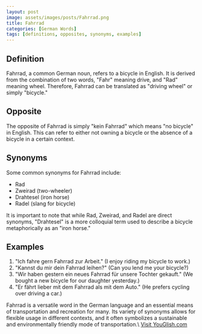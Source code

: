 ```yaml
---
layout: post
image: assets/images/posts/Fahrrad.png
title: Fahrrad
categories: [German Words]
tags: [definitions, opposites, synonyms, examples]
---
```


## Definition
Fahrrad, a common German noun, refers to a bicycle in English. It is derived from the combination of two words, "Fahr" meaning drive, and "Rad" meaning wheel. Therefore, Fahrrad can be translated as "driving wheel" or simply "bicycle." 

## Opposite
The opposite of Fahrrad is simply "kein Fahrrad" which means "no bicycle" in English. This can refer to either not owning a bicycle or the absence of a bicycle in a certain context.

## Synonyms
Some common synonyms for Fahrrad include:
- Rad
- Zweirad (two-wheeler)
- Drahtesel (iron horse)
- Radel (slang for bicycle)

It is important to note that while Rad, Zweirad, and Radel are direct synonyms, "Drahtesel" is a more colloquial term used to describe a bicycle metaphorically as an "iron horse."

## Examples
1. "Ich fahre gern Fahrrad zur Arbeit." (I enjoy riding my bicycle to work.)
2. "Kannst du mir dein Fahrrad leihen?" (Can you lend me your bicycle?)
3. "Wir haben gestern ein neues Fahrrad für unsere Tochter gekauft." (We bought a new bicycle for our daughter yesterday.)
4. "Er fährt lieber mit dem Fahrrad als mit dem Auto." (He prefers cycling over driving a car.)

Fahrrad is a versatile word in the German language and an essential means of transportation and recreation for many. Its variety of synonyms allows for flexible usage in different contexts, and it often symbolizes a sustainable and environmentally friendly mode of transportation.\ <a id="yg-widget-0" class="youglish-widget" data-query="Fahrrad" data-lang="german" data-components="8412" data-auto-start="0" data-bkg-color="theme_light" data-title="How%20to%20pronounce%20Fahrrad%20in%20German"  rel="nofollow" href="https://youglish.com">Visit YouGlish.com</a><script async src="https://youglish.com/public/emb/widget.js" charset="utf-8"></script>